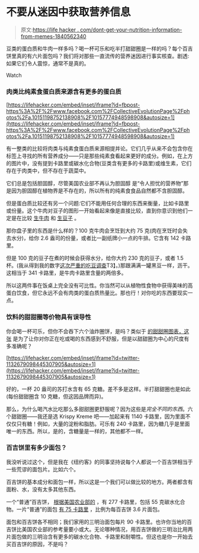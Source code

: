 # 不要从迷因中获取营养信息

> 原文:[https://life hacker . com/dont-get-your-nutrition-information-from-memes-1840562340](https://lifehacker.com/dont-get-your-nutrition-information-from-memes-1840562340)

豆类的蛋白质和牛肉一样多吗？喝一杯可乐和吃半打甜甜圈是一样的吗？每个百吉饼里真的有六片面包吗？我们将对那些一直流传的营养迷因进行事实核查。剧透:如果它们令人震惊，通常不是真的。

Watch

### 肉类比纯素食蛋白质来源含有更多的蛋白质

 [https://lifehacker.com/embed/inset/iframe?id=fbpost-https%3A%2F%2Fwww.facebook.com%2FCollectiveEvolutionPage%2Fphotos%2Fa.10151198752138908%2F10157774948598908&autosize=1](https://lifehacker.com/embed/inset/iframe?id=fbpost-https%3A%2F%2Fwww.facebook.com%2FCollectiveEvolutionPage%2Fphotos%2Fa.10151198752138908%2F10157774948598908&autosize=1) 

有一整类的比较将肉类与纯素食蛋白质来源相提并论。它们几乎从来不会包含你在标签上寻找的所有营养成分——只是那些纯素食看起来更好的成分。例如，在上方的图片中，没有提到卡路里或碳水化合物(豆类含有更多的卡路里)或维生素，它们存在于肉类中，但不存在于蔬菜中。

它们总是包括胆固醇，尽管美国农业部不再认为胆固醇 是“令人担忧的营养物”那是因为胆固醇在植物界是不存在的，所以所有的纯素食食品自然都不含胆固醇。

但是蛋白质比较还有另一个问题:它们不能用任何合理的东西来衡量，比如卡路里或份量。这个牛肉对豆子的图形一开始看起来像是直接比较，直到你意识到他们一定是在比较 [生牛肉](https://nutritiondata.self.com/facts/beef-products/7491/2) 和 [生豆子](https://nutritiondata.self.com/facts/legumes-and-legume-products/4283/2) 。

那你盘子里的东西是什么样的？100 克牛肉会烹饪到大约 75 克(肉在烹饪时会失去水分)，给你 2.6 盎司的份量，或者比一副纸牌小一点的牛排。它含有 142 卡路里。

但是 100 克的豆子在煮的时候会获得水分，给你大约 230 克的豆子，或者 1.5 杯。(我从得到我的数字[这次严重的吃豆调查](https://www.seriouseats.com/2014/04/is-there-a-ratio-for-converting-between-dried.html)T3】。)那跟满满一罐黑豆一样，沥干。这相当于 341 卡路里，是牛肉卡路里含量的两倍多。

所以这两件事在饭桌上完全没有可比性。你当然可以从植物性食物中获得美味的高蛋白饮食，但它永远不会有肉类的蛋白质热量比。那也行！对你吃的东西要现实一点。

### 饮料的甜甜圈等价物具有误导性

你会喝一杯可乐，但你不会吞下六个油炸圈饼，是吗？类似于 [的甜甜圈图表，这张](https://twitter.com/MarkMilliganDPT/status/1132679098445307905) 是为了让你对你正在吃或喝的东西感到不舒服，但是以甜甜圈为中心的尺度有多准确呢？

 [https://lifehacker.com/embed/inset/iframe?id=twitter-1132679098445307905&autosize=1](https://lifehacker.com/embed/inset/iframe?id=twitter-1132679098445307905&autosize=1) 

好的，一杯 20 盎司的苏打水含有 65 克糖。差不多是这样。半打甜甜圈也是如此(每份甜甜圈含 10 克糖，但这因品牌而异)。

那么，为什么喝汽水比吃那么多甜甜圈更舒服呢？因为这些是*完全不同的东西*。六个甜甜圈——我还是选 Krispy Kreme 吧——加起来有 1140 卡路里，因为里面不仅仅只有糖！例如，大量的淀粉和脂肪。可乐有 240 卡路里，因为糖几乎是里面唯一的东西。所以，是的，含糖量是一样的，其他都不一样。

### 百吉饼里有多少面包？

我没听说过这个，但是我在《纽约客》的同事坚持说每个人都说一个百吉饼相当于一些荒谬的面包片。比如六个。

百吉饼的基本成分和面包一样，所以这是一个我们可以做比较的地方。两者都含有面粉、水，没有太多其他东西。

一个“普通”百吉饼， [根据美国农业部的](https://fdc.nal.usda.gov/fdc-app.html#/food-details/339590/nutrients) ，有 277 卡路里，包括 55 克碳水化合物。一片“普通”的面包 [有 75 卡路里](https://fdc.nal.usda.gov/fdc-app.html#/food-details/339504/nutrients) ，比例为每百吉饼 3.6 片面包。

面包和百吉饼各不相同；我们家用的三明治面包每片 90 卡路里。也许你当地的百吉饼比美国农业部的参考量要小或大。无论哪种情况，用百吉饼做的三明治比用两片面包做的三明治含有更多的碳水化合物、卡路里和耐嚼性。但这也是你一开始去买百吉饼的原因，不是吗？